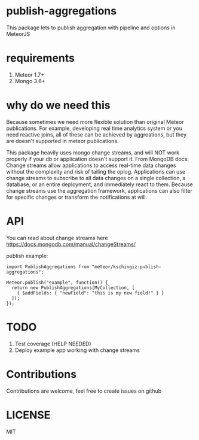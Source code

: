 # publish-aggregations
This package lets to publish aggregation with pipeline and options in MeteorJS

# requirements

1.  Meteor 1.7+
2.  Mongo 3.6+

# why do we need this

Because sometimes we need more flexible solution than original Meteor publications. For example, developing real time analytics system or you need reactive joins, all of these can be achieved by aggreations, but they are doesn't supported in meteor publications. 

This package heavily uses mongo change streams, and will NOT work properly if your db or application doesn't support it.
From MongoDB docs:
Change streams allow applications to access real-time data changes without the complexity and risk of tailing the oplog. Applications can use change streams to subscribe to all data changes on a single collection, a database, or an entire deployment, and immediately react to them. Because change streams use the aggregation framework, applications can also filter for specific changes or transform the notifications at will.

# API

You can read about change streams here https://docs.mongodb.com/manual/changeStreams/

publish example:

```
import PublishAggregations from "meteor/kschingiz:publish-aggregations";

Meteor.publish("example", function() {
  return new PublishAggregations(MyCollection, [
    { $addFields: { "newField": "this is my new field!" } }
  ]);
});
```

# TODO

1.  Test coverage (HELP NEEDED)
2.  Deploy example app working with change streams

# Contributions

Contributions are welcome, feel free to create issues on github

# LICENSE

MIT
